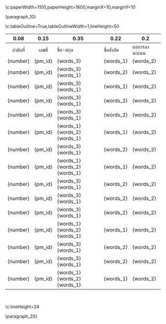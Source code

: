 \c:paperWidth=1100,paperHeight=1600,marginX=10,marginY=10

{paragraph_10}

\c:tableOutline=True,tableOutlineWidth=1,lineHeight=50


|0.08  |0.15|0.35  |0.22   |0.2         |
|:---:|:--:|-----|------|------------|
|ลำดับที่|เลขที่|ชื่อ-สกุล|ชื่อสังกัด|ผลการลงคะแนน|
|{number}|{pm_id}|{words_3}|{words_1}|{words_2}|
|{number}|{pm_id}|{words_3} {words_1}|{words_2}|{words_2}|
|{number}|{pm_id}|{words_3} {words_1}|{words_1}|{words_2}|
|{number}|{pm_id}|{words_3} {words_1}|{words_2}|{words_2}|
|{number}|{pm_id}|{words_3} {words_1}|{words_2}|{words_2}|
|{number}|{pm_id}|{words_1} {words_2} {words_1}|{words_1}|{words_2}|
|{number}|{pm_id}|{words_3} {words_1}|{words_2}|{words_2}|
|{number}|{pm_id}|{words_1} {words_2} {words_1}|{words_1}|{words_2}|
|{number}|{pm_id}|{words_3} {words_1}|{words_2}|{words_2}|
|{number}|{pm_id}|{words_3} {words_1}|{words_2}|{words_2}|
|{number}|{pm_id}|{words_3} {words_1}|{words_2}|{words_2}|
|{number}|{pm_id}|{words_1} {words_2} {words_1}|{words_1}|{words_2}|
|{number}|{pm_id}|{words_3} {words_1}|{words_2}|{words_2}|
|{number}|{pm_id}|{words_3} {words_1}|{words_2}|{words_2}|
|{number}|{pm_id}|{words_1} {words_2} {words_1}|{words_1}|{words_2}|

<br>

\c:lineHeight=24

{paragraph_20}